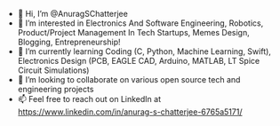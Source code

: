 - 👋 Hi, I’m @AnuragSChatterjee
- 👀 I’m interested in Electronics And Software Engineering, Robotics, Product/Project Management In Tech Startups, Memes Design, Blogging, Entrepreneurship!
- 🌱 I’m currently learning Coding (C, Python, Machine Learning, Swift), Electronics Design (PCB, EAGLE CAD, Arduino, MATLAB, LT Spice Circuit Simulations)
- 💞️ I’m looking to collaborate on various open source tech and engineering projects
- 📫 Feel free to reach out on LinkedIn at https://www.linkedin.com/in/anurag-s-chatterjee-6765a5171/

<!---
AnuragSChatterjee/AnuragSChatterjee is a ✨ special ✨ repository because its `README.md` (this file) appears on your GitHub profile.
You can click the Preview link to take a look at your changes.
--->
